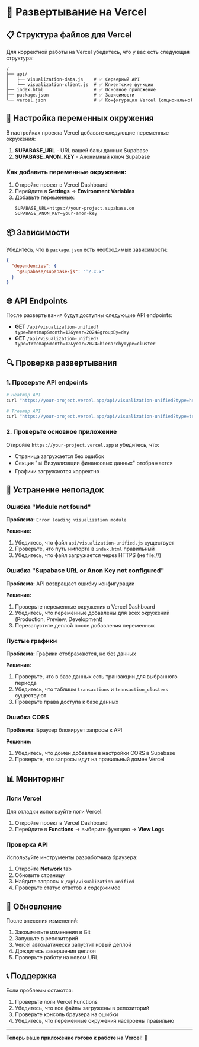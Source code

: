 # 🚀 Развертывание на Vercel

## 📋 Структура файлов для Vercel

Для корректной работы на Vercel убедитесь, что у вас есть следующая структура:

```
/
├── api/
│   ├── visualization-data.js    # ✅ Серверный API
│   └── visualization-client.js  # ✅ Клиентские функции
├── index.html                   # ✅ Основное приложение
├── package.json                 # ✅ Зависимости
└── vercel.json                  # ✅ Конфигурация Vercel (опционально)
```

## 🔧 Настройка переменных окружения

В настройках проекта Vercel добавьте следующие переменные окружения:

1. **SUPABASE_URL** - URL вашей базы данных Supabase
2. **SUPABASE_ANON_KEY** - Анонимный ключ Supabase

### Как добавить переменные окружения:

1. Откройте проект в Vercel Dashboard
2. Перейдите в **Settings** → **Environment Variables**
3. Добавьте переменные:
   ```
   SUPABASE_URL=https://your-project.supabase.co
   SUPABASE_ANON_KEY=your-anon-key
   ```

## 📦 Зависимости

Убедитесь, что в `package.json` есть необходимые зависимости:

```json
{
  "dependencies": {
    "@supabase/supabase-js": "^2.x.x"
  }
}
```

## 🌐 API Endpoints

После развертывания будут доступны следующие API endpoints:

- **GET** `/api/visualization-unified?type=heatmap&month=12&year=2024&groupBy=day`
- **GET** `/api/visualization-unified?type=treemap&month=12&year=2024&hierarchyType=cluster`

## 🔍 Проверка развертывания

### 1. Проверьте API endpoints

```bash
# Heatmap API
curl "https://your-project.vercel.app/api/visualization-unified?type=heatmap&month=12&year=2024&groupBy=day"

# Treemap API
curl "https://your-project.vercel.app/api/visualization-unified?type=treemap&month=12&year=2024&hierarchyType=cluster"
```

### 2. Проверьте основное приложение

Откройте `https://your-project.vercel.app` и убедитесь, что:
- Страница загружается без ошибок
- Секция "📊 Визуализации финансовых данных" отображается
- Графики загружаются корректно

## 🐛 Устранение неполадок

### Ошибка "Module not found"

**Проблема:** `Error loading visualization module`

**Решение:**
1. Убедитесь, что файл `api/visualization-unified.js` существует
2. Проверьте, что путь импорта в `index.html` правильный
3. Убедитесь, что файл загружается через HTTPS (не file://)

### Ошибка "Supabase URL or Anon Key not configured"

**Проблема:** API возвращает ошибку конфигурации

**Решение:**
1. Проверьте переменные окружения в Vercel Dashboard
2. Убедитесь, что переменные добавлены для всех окружений (Production, Preview, Development)
3. Перезапустите деплой после добавления переменных

### Пустые графики

**Проблема:** Графики отображаются, но без данных

**Решение:**
1. Проверьте, что в базе данных есть транзакции для выбранного периода
2. Убедитесь, что таблицы `transactions` и `transaction_clusters` существуют
3. Проверьте права доступа к базе данных

### Ошибка CORS

**Проблема:** Браузер блокирует запросы к API

**Решение:**
1. Убедитесь, что домен добавлен в настройки CORS в Supabase
2. Проверьте, что запросы идут на правильный домен Vercel

## 📊 Мониторинг

### Логи Vercel

Для отладки используйте логи Vercel:

1. Откройте проект в Vercel Dashboard
2. Перейдите в **Functions** → выберите функцию → **View Logs**

### Проверка API

Используйте инструменты разработчика браузера:

1. Откройте **Network** tab
2. Обновите страницу
3. Найдите запросы к `/api/visualization-unified`
4. Проверьте статус ответов и содержимое

## 🔄 Обновление

После внесения изменений:

1. Закоммитьте изменения в Git
2. Запушьте в репозиторий
3. Vercel автоматически запустит новый деплой
4. Дождитесь завершения деплоя
5. Проверьте работу на новом URL

## 📞 Поддержка

Если проблемы остаются:

1. Проверьте логи Vercel Functions
2. Убедитесь, что все файлы загружены в репозиторий
3. Проверьте консоль браузера на ошибки
4. Убедитесь, что переменные окружения настроены правильно

---

**Теперь ваше приложение готово к работе на Vercel!** 🎉 